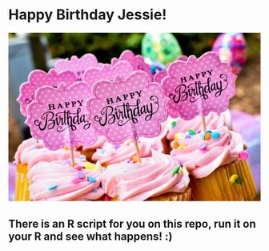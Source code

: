 # Happy Birthday Jessie!
![picture](robert-anderson--gDHgEcec6Q-unsplash.jpg)

## There is an R script for you on this repo, run it on your R and see what happens! :) 

